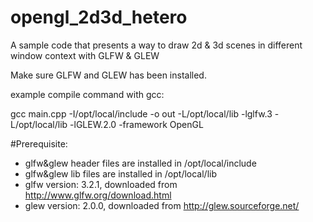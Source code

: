 # opengl_2d3d_hetero
A sample code that presents a way to draw 2d &amp; 3d scenes in different window context with GLFW &amp; GLEW

Make sure GLFW and GLEW has been installed.

example compile command with gcc:

gcc main.cpp -I/opt/local/include -o out -L/opt/local/lib -lglfw.3 -L/opt/local/lib -lGLEW.2.0 -framework OpenGL

#Prerequisite: 
-  glfw&amp;glew header files are installed in /opt/local/include
-  glfw&amp;glew lib files are installed in /opt/local/lib
-  glfw version: 3.2.1, downloaded from http://www.glfw.org/download.html
-  glew version: 2.0.0, downloaded from http://glew.sourceforge.net/
